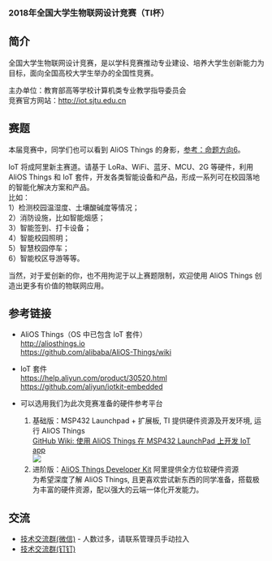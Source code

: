 ### 2018年全国大学生物联网设计竞赛（TI杯）

## 简介
全国大学生物联网设计竞赛，是以学科竞赛推动专业建设、培养大学生创新能力为目标，面向全国高校大学生举办的全国性竞赛。  

主办单位：教育部高等学校计算机类专业教学指导委员会  
竞赛官方网站：http://iot.sjtu.edu.cn

## 赛题

本届竞赛中，同学们也可以看到 AliOS Things 的身影，[参考：命题方向6](http://iot.sjtu.edu.cn/show.aspx?info_lb=36&info_id=601&flag=2)。

IoT 将成阿里新主赛道。请基于 LoRa、WiFi、蓝牙、MCU、2G 等硬件，利用 AliOS Things 和 IoT 套件，开发各类智能设备和产品，形成一系列可在校园落地的智能化解决方案和产品。  
比如：  
1）检测校园温湿度、土壤酸碱度等情况；  
2）消防设施，比如智能烟感；  
3）智能签到、打卡设备；  
4）智能校园照明；  
5）智慧校园停车；  
6）智能校区导游等等。  

当然，对于爱创新的你，也不用拘泥于以上赛题限制，欢迎使用 AliOS Things 创造出更多有价值的物联网应用。

## 参考链接

- AliOS Things（OS 中已包含 IoT 套件）  
  http://aliosthings.io  
  https://github.com/alibaba/AliOS-Things/wiki  

- IoT 套件  
  https://help.aliyun.com/product/30520.html  
  https://github.com/aliyun/iotkit-embedded  
- 可以选用我们为此次竞赛准备的硬件参考平台  
  1. 基础版：MSP432 Launchpad + 扩展板, TI 提供硬件资源及开发环境, 运行 AliOS Things  
  [GitHub Wiki: 使用 AliOS Things 在 MSP432 LaunchPad 上开发 IoT app](https://github.com/alibaba/AliOS-Things/wiki/使用-AliOS-Things-在-MSP432-LaunchPad-上开发-IoT-app)  
  ![](https://img.alicdn.com/tfs/TB1Nj.poN9YBuNjy0FfXXXIsVXa-3968-2976.jpg)
  2. 进阶版：[AliOS Things Developer Kit](zh-cn/developerkit.md) 阿里提供全方位软硬件资源  
  为希望深度了解 AliOS Things, 且更喜欢尝试新东西的同学准备，搭载极为丰富的硬件资源，配以强大的云端一体化开发能力。

## 交流
* [技术交流群(微信)](http://o7spigzvd.bkt.clouddn.com/qr_wechat_100+.jpeg) - 人数过多，请联系管理员手动拉入
* [技术交流群(钉钉)](http://o7spigzvd.bkt.clouddn.com/qr_dingtalk_github.png)
